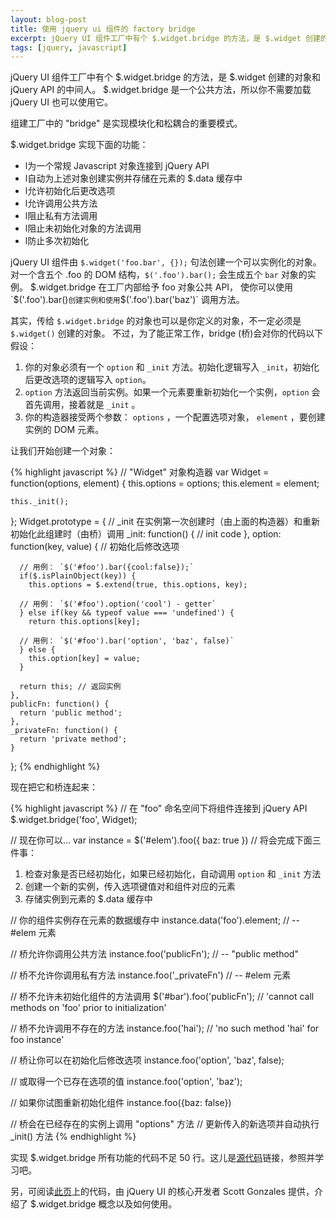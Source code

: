 ```yaml
---
layout: blog-post
title: 使用 jquery ui 组件的 factory bridge
excerpt: jQuery UI 组件工厂中有个 $.widget.bridge 的方法，是 $.widget 创建的对象和 jQuery API 的中间人。$.widget.bridge 是一个公共方法，所以你不需要加载 jQuery UI 也可以使用它。
tags: [jquery, javascript]
---
```


jQuery UI 组件工厂中有个 $.widget.bridge 的方法，是 $.widget 创建的对象和 jQuery API 的中间人。
$.widget.bridge 是一个公共方法，所以你不需要加载 jQuery UI 也可以使用它。

组建工厂中的 "bridge" 是实现模块化和松耦合的重要模式。

$.widget.bridge 实现下面的功能：

* l为一个常规 Javascript 对象连接到 jQuery API
* l自动为上述对象创建实例并存储在元素的 $.data 缓存中
* l允许初始化后更改选项
* l允许调用公共方法
* l阻止私有方法调用
* l阻止未初始化对象的方法调用
* l防止多次初始化

jQuery UI 组件由 `$.widget('foo.bar', {});` 句法创建一个可以实例化的对象。
对一个含五个 .foo 的 DOM 结构，`$('.foo').bar();` 会生成五个 `bar` 对象的实例。
$.widget.bridge 在工厂内部给予 foo 对象公共 API，
使你可以使用 `$('.foo').bar()` 创建实例和使用 `$('.foo').bar('baz')` 调用方法。

其实，传给 `$.widget.bridge` 的对象也可以是你定义的对象，不一定必须是 `$.widget()` 创建的对象。
不过，为了能正常工作，bridge (桥)会对你的代码以下假设：

1. 你的对象必须有一个 `option` 和 `_init` 方法。初始化逻辑写入 `_init`，初始化后更改选项的逻辑写入 `option`。
2. `option` 方法返回当前实例。如果一个元素要重新初始化一个实例，`option` 会首先调用，接着就是 `_init` 。
3. 你的构造器接受两个参数： `options` ，一个配置选项对象， `element` ，要创建实例的 DOM 元素。

让我们开始创建一个对象：

  {% highlight javascript %}
  // "Widget" 对象构造器
  var Widget = function(options, element) {
    this.options = options;
    this.element = element;

    this._init();
  };
  Widget.prototype = {
    // _init 在实例第一次创建时（由上面的构造器）和重新初始化此组建时（由桥）调用
    _init: function() {
      // init code
    },
    option: function(key, value) {
      // 初始化后修改选项

      // 用例： `$('#foo').bar({cool:false});`
      if($.isPlainObject(key)) {
        this.options = $.extend(true, this.options, key);

      // 用例： `$('#foo').option('cool') - getter`
      } else if(key && typeof value === 'undefined') {
        return this.options[key];

      // 用例： `$('#foo').bar('option', 'baz', false)`
      } else {
        this.option[key] = value;
      }

      return this; // 返回实例
    },
    publicFn: function() {
      return 'public method';
    },
    _privateFn: function() {
      return 'private method';
    }
  };
  {% endhighlight %}

现在把它和桥连起来：

  {% highlight javascript %}
  // 在 "foo" 命名空间下将组件连接到 jQuery API
  $.widget.bridge('foo', Widget);

  // 现在你可以…
  var instance = $('#elem').foo({
    baz: true
  })
  // 将会完成下面三件事：
  1. 检查对象是否已经初始化，如果已经初始化，自动调用 `option` 和 `_init` 方法
  2. 创建一个新的实例，传入选项键值对和组件对应的元素
  3. 存储实例到元素的 $.data 缓存中

  // 你的组件实例存在元素的数据缓存中
  instance.data('foo').element; // -- #elem 元素

  // 桥允许你调用公共方法
  instance.foo('publicFn'); // -- "public method"

  // 桥不允许你调用私有方法
  instance.foo('_privateFn') // -- #elem 元素

  // 桥不允许未初始化组件的方法调用
  $('#bar').foo('publicFn'); // 'cannot call methods on 'foo' prior to initialization'

  // 桥不允许调用不存在的方法
  instance.foo('hai'); // 'no such method 'hai' for foo instance'

  // 桥让你可以在初始化后修改选项
  instance.foo('option', 'baz', false);

  // 或取得一个已存在选项的值
  instance.foo('option', 'baz');

  // 如果你试图重新初始化组件
  instance.foo({baz: false})

  // 桥会在已经存在的实例上调用 "options" 方法
  // 更新传入的新选项并自动执行 _init() 方法
  {% endhighlight %}

实现 $.widget.bridge 所有功能的代码不足 50 行。这儿是[源代码](http://github.com/jquery/jquery-ui/blob/1.8.5/ui/jquery.ui.widget.js#L81)链接，参照并学习吧。

另，可阅读[此页](http://sandbox.nemikor.com/extensible-jquery/)上的代码，由 jQuery UI 的核心开发者 Scott Gonzales 提供，介绍了 $.widget.bridge 概念以及如何使用。

